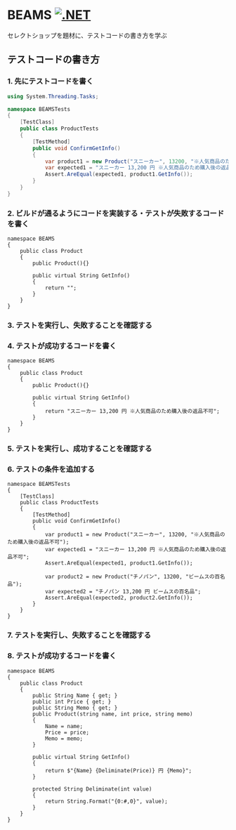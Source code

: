 # BEAMS [![.NET](https://github.com/daichitanaka-proaxia/BEAMS/actions/workflows/dotnet.yml/badge.svg)](https://github.com/daichitanaka-proaxia/BEAMS/actions/workflows/dotnet.yml)

セレクトショップを題材に、テストコードの書き方を学ぶ

## テストコードの書き方
### 1. 先にテストコードを書く

```csharp
using System.Threading.Tasks;

namespace BEAMSTests
{
    [TestClass]
    public class ProductTests
    {
        [TestMethod]
        public void ConfirmGetInfo()
        {
            var product1 = new Product("スニーカー", 13200, "※人気商品のため購入後の返品不可");
            var expected1 = "スニーカー 13,200 円 ※人気商品のため購入後の返品不可";
            Assert.AreEqual(expected1, product1.GetInfo());
        }
    }
}
```

### 2. ビルドが通るようにコードを実装する・テストが失敗するコードを書く
```
namespace BEAMS
{
    public class Product
    {
        public Product(){}

        public virtual String GetInfo()
        {
            return "";
        }
    }
}

```

### 3. テストを実行し、失敗することを確認する


### 4. テストが成功するコードを書く
```
namespace BEAMS
{
    public class Product
    {
        public Product(){}

        public virtual String GetInfo()
        {
            return "スニーカー 13,200 円 ※人気商品のため購入後の返品不可";
        }
    }
}

```


### 5. テストを実行し、成功することを確認する


### 6. テストの条件を追加する
```
namespace BEAMSTests
{
    [TestClass]
    public class ProductTests
    {
        [TestMethod]
        public void ConfirmGetInfo()
        {
            var product1 = new Product("スニーカー", 13200, "※人気商品のため購入後の返品不可");
            var expected1 = "スニーカー 13,200 円 ※人気商品のため購入後の返品不可";
            Assert.AreEqual(expected1, product1.GetInfo());

            var product2 = new Product("チノパン", 13200, "ビームスの百名品");
            var expected2 = "チノパン 13,200 円 ビームスの百名品";
            Assert.AreEqual(expected2, product2.GetInfo());
        }
    }
}
```

### 7. テストを実行し、失敗することを確認する

### 8. テストが成功するコードを書く
```
namespace BEAMS
{
    public class Product
    {
        public String Name { get; }
        public int Price { get; }
        public String Memo { get; }
        public Product(string name, int price, string memo)
        {
            Name = name;
            Price = price;
            Memo = memo;
        }

        public virtual String GetInfo()
        {
            return $"{Name} {Deliminate(Price)} 円 {Memo}";
        }

        protected String Deliminate(int value)
        {
            return String.Format("{0:#,0}", value);
        }
    }
}
```
